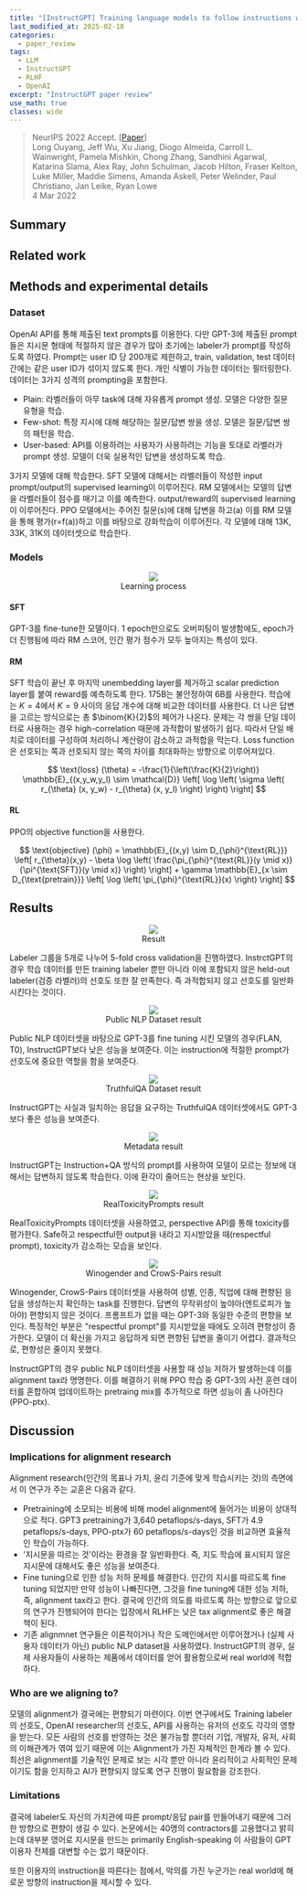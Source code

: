 ```yaml
---
title: "[InstructGPT] Training language models to follow instructions with human feedback"
last_modified_at: 2025-02-18
categories:
  - paper_review
tags:
  - LLM
  - InstructGPT
  - RLHF
  - OpenAI
excerpt: "InstructGPT paper review"
use_math: true
classes: wide
---
```


> NeurIPS 2022 Accept. [[Paper](https://arxiv.org/abs/2203.02155)]   
> Long Ouyang, Jeff Wu, Xu Jiang, Diogo Almeida, Carroll L. Wainwright, Pamela Mishkin, Chong Zhang, Sandhini Agarwal, Katarina Slama, Alex Ray, John Schulman, Jacob Hilton, Fraser Kelton, Luke Miller, Maddie Simens, Amanda Askell, Peter Welinder, Paul Christiano, Jan Leike, Ryan Lowe  
> 4 Mar 2022

## Summary

## Related work

## Methods and experimental details

### Dataset

OpenAI API를 통해 제출된 text prompts를 이용한다. 다만 GPT-3에 제출된 prompt들은 지시문 형태에 적절하지 않은 경우가 많아 초기에는 labeler가 prompt를 작성하도록 하였다. Prompt는 user ID 당 200개로 제한하고, train, validation, test 데이터 간에는 같은 user ID가 섞이지 않도록 한다. 개인 식별이 가능한 데이터는 필터링한다. 데이터는 3가지 성격의 prompting을 포함한다.
- Plain: 라벨러들이 아무 task에 대해 자유롭게 prompt 생성. 모델은 다양한 질문 유형을 학습.
- Few-shot: 특정 지시에 대해 해당하는 질문/답변 쌍을 생성. 모델은 질문/답변 쌍의 패턴을 학습.
- User-based: API를 이용하려는 사용자가 사용하려는 기능을 토대로 라벨러가 prompt 생성. 모델이 더욱 실용적인 답변을 생성하도록 학습.

3가지 모델에 대해 학습한다. SFT 모델에 대해서는 라벨러들이 작성한 input prompt/output의 supervised learning이 이루어진다. RM 모델에서는 모델의 답변을 라벨러들이 점수를 매기고 이를 예측한다. output/reward의 supervised learning이 이루어진다. PPO 모델에서는 주어진 질문(s)에 대해 답변을 하고(a) 이를 RM 모델을 통해 평가(r=f(a))하고 이를 바탕으로 강화학습이 이루어진다. 각 모델에 대해 13K, 33K, 31K의 데이터셋으로 학습한다.

### Models

<center>
<img src='{{"assets/images/InstructGPT/igpt1.png" | relative_url}}' style="max-width: 100%; width: auto;">
<figcaption style="text-align: center;">Learning process</figcaption>
</center>

#### SFT
GPT-3를 fine-tune한 모델이다. 1 epoch만으로도 오버피팅이 발생함에도, epoch가 더 진행됨에 따라 RM 스코어, 인간 평가 점수가 모두 높아지는 특성이 있다.
#### RM
SFT 학습이 끝난 후 마지막 unembedding layer를 제거하고 scalar prediction layer를 붙여 reward를 예측하도록 한다. 175B는 불안정하여 6B를 사용한다. 학습에는 $K=4$에서 $K=9$ 사이의 응답 개수에 대해 비교한 데이터를 사용한다. 더 나은 답변을 고르는 방식으로는 총 $\binom{K}{2}$의 페어가 나온다. 문제는 각 쌍을 단일 데이터로 사용하는 경우 high-correlation 때문에 과적합이 발생하기 쉽다. 따라서 단일 배치로 데이터를 구성하여 처리하니 계산량이 감소하고 과적합을 막는다. Loss function은 선호되는 쪽과 선호되지 않는 쪽의 차이를 최대화하는 방향으로 이루어져있다.

$$
\text{loss} (\theta) = -\frac{1}{\left(\frac{K}{2}\right)} \mathbb{E}_{(x,y_w,y_l) \sim \mathcal{D}} \left[ \log \left( \sigma \left( r_{\theta} (x, y_w) - r_{\theta} (x, y_l) \right) \right) \right]
$$

#### RL
PPO의 objective function을 사용한다.

$$
\text{objective} (\phi) = \mathbb{E}_{(x,y) \sim D_{\phi}^{\text{RL}}} \left[ r_{\theta}(x,y) - \beta \log \left( \frac{\pi_{\phi}^{\text{RL}}(y \mid x)}{\pi^{\text{SFT}}(y \mid x)} \right) \right] + \gamma \mathbb{E}_{x \sim D_{\text{pretrain}}} \left[ \log \left( \pi_{\phi}^{\text{RL}}(x) \right) \right]
$$


## Results

<center>
<img src='{{"assets/images/InstructGPT/igpt2.png" | relative_url}}' style="max-width: 100%; width: auto;">
<figcaption style="text-align: center;">Result</figcaption>
</center>

Labeler 그룹을 5개로 나누어 5-fold cross validation을 진행하였다. InstrctGPT의 경우 학습 데이터를 만든 training labeler 뿐만 아니라 이에 포함되지 않은 held-out labeler(검증 라벨러)의 선호도 또한 잘 만족한다. 즉 과적합되지 않고 선호도를 일반화시킨다는 것이다.

<center>
<img src='{{"assets/images/InstructGPT/igpt3.png" | relative_url}}' style="max-width: 100%; width: auto;">
<figcaption style="text-align: center;">Public NLP Dataset result</figcaption>
</center>

Public NLP 데이터셋을 바탕으로 GPT-3를 fine tuning 시킨 모델의 경우(FLAN, T0), InstructGPT보다 낮은 성능을 보여준다. 이는 instruction에 적절한 prompt가 선호도에 중요한 역할을 함을 보여준다.

<center>
<img src='{{"assets/images/InstructGPT/igpt4.png" | relative_url}}' style="max-width: 100%; width: auto;">
<figcaption style="text-align: center;">TruthfulQA Dataset result</figcaption>
</center>

InstructGPT는 사실과 일치하는 응답을 요구하는 TruthfulQA 데이터셋에서도 GPT-3보다 좋은 성능을 보여준다.

<center>
<img src='{{"assets/images/InstructGPT/igpt5.png" | relative_url}}' style="max-width: 100%; width: auto;">
<figcaption style="text-align: center;">Metadata result</figcaption>
</center>

InstructGPT는 Instruction+QA 방식의 prompt를 사용하여 모델이 모르는 정보에 대해서는 답변하지 않도록 학습한다. 이에 환각이 줄어드는 현상을 보인다.

<center>
<img src='{{"assets/images/InstructGPT/igpt6.png" | relative_url}}' style="max-width: 100%; width: auto;">
<figcaption style="text-align: center;">RealToxicityPrompts result</figcaption>
</center>

RealToxicityPrompts 데이터셋을 사용하였고, perspective API를 통해 toxicity를 평가한다. Safe하고 respectful한 output을 내라고 지시받았을 때(respectful prompt), toxicity가 감소하는 모습을 보인다.

<center>
<img src='{{"assets/images/InstructGPT/igpt7.png" | relative_url}}' style="max-width: 100%; width: auto;">
<figcaption style="text-align: center;">Winogender and CrowS-Pairs result</figcaption>
</center>

Winogender, CrowS-Pairs 데이터셋을 사용하여 성별, 인종, 직업에 대해 편향된 응답을 생성하는지 확인하는 task를 진행한다. 답변의 무작위성이 높야아(엔트로피가 높아야) 편향되지 않은 것이다. 프롬프트가 없을 때는 GPT-3와 동일한 수준의 편향을 보인다. 특징적인 부분은 "respectful prompt"를 지시받았을 때에도 오히려 편향성이 증가한다. 모델이 더 확신을 가지고 응답하게 되면 편향된 답변을 줄이기 어렵다. 결과적으로, 편향성은 줄이지 못했다.

InstructGPT의 경우 public NLP 데이터셋을 사용할 때 성능 저하가 발생하는데 이를 alignment tax라 명명한다. 이를 해결하기 위해 PPO 학습 중 GPT-3의 사전 훈련 데이터를 혼합하여 업데이트하는 pretraing mix를 추가적으로 하면 성능이 좀 나아진다 (PPO-ptx).

## Discussion

### Implications for alignment research
Alignment research(인간의 목표나 가치, 윤리 기준에 맞게 학습시키는 것)의 측면에서 이 연구가 주는 교훈은 다음과 같다.
- Pretraining에 소모되는 비용에 비해 model alignment에 들어가는 비용이 상대적으로 적다. GPT3 pretraining가 3,640 petaflops/s-days, SFT가 4.9 petaflops/s-days, PPO-ptx가 60 petaflops/s-days인 것을 비교하면 효율적인 학습이 가능하다.
- '지시문을 따르는 것'이라는 환경을 잘 일반화한다. 즉, 지도 학습에 표시되지 않은 지시문에 대해서도 좋은 성능을 보여준다.
- Fine tuning으로 인한 성능 저하 문제를 해결한다. 인간의 지시를 따르도록 fine tuning 되었지만 만약 성능이 나빠진다면, 그것을 fine tuning에 대한 성능 저하, 즉, alignment tax라고 한다. 결국에 인간의 의도를 따르도록 하는 방향으로 앞으로의 연구가 진행되어야 한다는 입장에서 RLHF는 낮은 tax alignment로 좋은 해결책이 된다.
- 기존 alignmnet 연구들은 이론적이거나 작은 도메인에서만 이루어졌거나 (실제 사용자 데이터가 아닌) public NLP dataset을 사용하였다. InstructGPT의 경우, 실제 사용자들이 사용하는 제품에서 데이터를 얻어 활용함으로써 real world에 적합하다.
  
### Who are we aligning to?
모델의 alignment가 결국에는 편향되기 마련이다. 이번 연구에서도 Training labeler의 선호도, OpenAI researcher의 선호도, API를 사용하는 유저의 선호도 각각의 영향을 받는다. 모든 사람의 선호를 반영하는 것은 불가능할 뿐더러 기업, 개발자, 유저, 사회의 이해관계가 엮여 있기 때문에 이는 Alignment가 가진 자체적인 한계라 볼 수 있다. 최선은 alignment를 기술적인 문제로 보는 시각 뿐만 아니라 윤리적이고 사회적인 문제이기도 함을 인지하고 AI가 편향되지 않도록 연구 진행이 필요함을 강조한다.

### Limitations
결국에 labeler도 자신의 가치관에 따른 prompt/응답 pair를 만들어내기 때문에 그러한 방향으로 편향이 생길 수 있다. 논문에서는 40명의 contractors를 고용했다고 밝히는데 대부분 영어로 지시문을 만드는 primarily English-speaking 이 사람들이 GPT 이용자 전체를 대변할 수는 없기 때문이다.

또한 이용자의 instruction을 따른다는 점에서, 악의를 가진 누군가는 real world에 해로운 방향의 instruction을 제시할 수 있다.